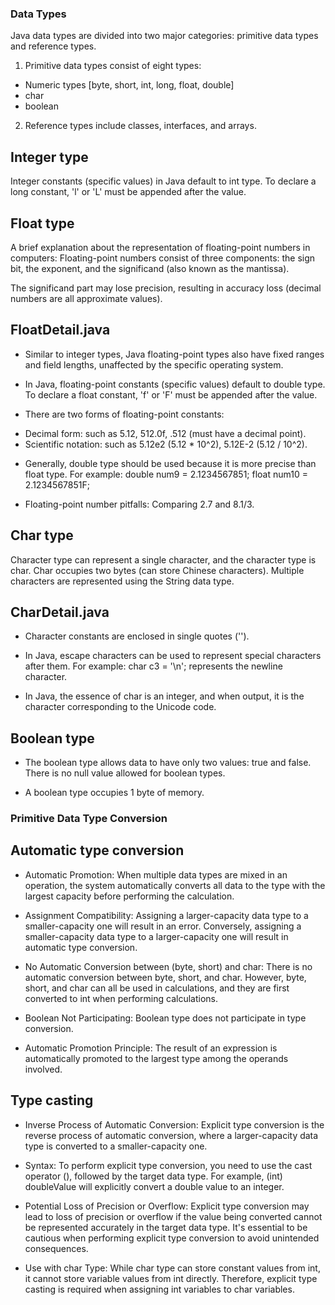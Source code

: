 ### Data Types

Java data types are divided into two major categories: primitive data types and reference types.

1. Primitive data types consist of eight types:

* Numeric types [byte, short, int, long, float, double]
* char
* boolean

2. Reference types include classes, interfaces, and arrays.

## Integer type
Integer constants (specific values) in Java default to int type. To declare a long constant, 'l' or 'L' must be appended after the value.

## Float type
A brief explanation about the representation of floating-point numbers in computers: 
Floating-point numbers consist of three components: the sign bit, the exponent, and the significand (also known as the mantissa). 


The significand part may lose precision, resulting in accuracy loss (decimal numbers are all approximate values).

## FloatDetail.java
* Similar to integer types, Java floating-point types also have fixed ranges and field lengths, unaffected by the specific operating system.

* In Java, floating-point constants (specific values) default to double type. To declare a float constant, 'f' or 'F' must be appended after the value.

* There are two forms of floating-point constants:
- Decimal form: such as 5.12, 512.0f, .512 (must have a decimal point).
- Scientific notation: such as 5.12e2 (5.12 * 10^2), 5.12E-2 (5.12 / 10^2).

* Generally, double type should be used because it is more precise than float type. For example: double num9 = 2.1234567851; float num10 = 2.1234567851F;

* Floating-point number pitfalls: Comparing 2.7 and 8.1/3.


## Char type
Character type can represent a single character, and the character type is char. Char occupies two bytes (can store Chinese characters). Multiple characters are represented using the String data type.



## CharDetail.java
* Character constants are enclosed in single quotes ('').

* In Java, escape characters can be used to represent special characters after them. For example: char c3 = '\n'; represents the newline character.

* In Java, the essence of char is an integer, and when output, it is the character corresponding to the Unicode code.


## Boolean type
* The boolean type allows data to have only two values: true and false. There is no null value allowed for boolean types.

* A boolean type occupies 1 byte of memory.



### Primitive Data Type Conversion

## Automatic type conversion
* Automatic Promotion: When multiple data types are mixed in an operation, the system automatically converts all data to the type with the largest capacity before performing the calculation.

* Assignment Compatibility: Assigning a larger-capacity data type to a smaller-capacity one will result in an error. Conversely, assigning a smaller-capacity data type to a larger-capacity one will result in automatic type conversion.

* No Automatic Conversion between (byte, short) and char: There is no automatic conversion between byte, short, and char. However, byte, short, and char can all be used in calculations, and they are first converted to int when performing calculations.

* Boolean Not Participating: Boolean type does not participate in type conversion.

* Automatic Promotion Principle: The result of an expression is automatically promoted to the largest type among the operands involved.


## Type casting
* Inverse Process of Automatic Conversion: Explicit type conversion is the reverse process of automatic conversion, where a larger-capacity data type is converted to a smaller-capacity one.

* Syntax: To perform explicit type conversion, you need to use the cast operator (), followed by the target data type. For example, (int) doubleValue will explicitly convert a double value to an integer.

* Potential Loss of Precision or Overflow: Explicit type conversion may lead to loss of precision or overflow if the value being converted cannot be represented accurately in the target data type. It's essential to be cautious when performing explicit type conversion to avoid unintended consequences.

* Use with char Type: While char type can store constant values from int, it cannot store variable values from int directly. Therefore, explicit type casting is required when assigning int variables to char variables.
